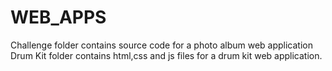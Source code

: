 # WEB_APPS
Challenge folder contains source code for a photo album web application
Drum Kit folder contains html,css and js files for a drum kit web application.
